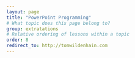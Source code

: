 ```yaml
---
layout: page
title: "PowerPoint Programming"
# What topic does this page belong to?
group: extratations
# Relative ordering of lessons within a topic
order: 8
redirect_to: http://tomwildenhain.com
---
```

